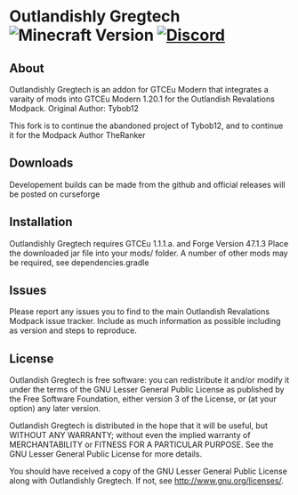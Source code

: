 # Outlandishly Gregtech ![Minecraft Version](https://img.shields.io/badge/minecraft-1.20.1-blue) [![Discord](https://img.shields.io/discord/175740881389879296?label=discord&logo=discord&color=7289da)](https://discord.gg/qhM8gb7QtM)

## About

Outlandishly Gregtech is an addon for GTCEu Modern that integrates a varaity of mods into GTCEu Modern 1.20.1 for the Outlandish Revalations Modpack.
Original Author: Tybob12

This fork is to continue the abandoned project of Tybob12, and to continue it for the Modpack Author TheRanker

## Downloads

Developement builds can be made from the github and official releases will be posted on curseforge

## Installation

Outlandishly Gregtech requires GTCEu 1.1.1.a. and Forge Version 47.1.3
Place the downloaded jar file into your mods/ folder. A number of other mods may be required, see dependencies.gradle

## Issues

Please report any issues you to find to the main Outlandish Revalations Modpack issue tracker. Include as much information as possible including
as version and steps to reproduce.

## License

Outlandish Gregtech is free software: you can redistribute it and/or modify it under the terms of the
GNU Lesser General Public License as published by the Free Software Foundation, either version 3
of the License, or (at your option) any later version.

Outlandish Gregtech is distributed in the hope that it will be useful, but WITHOUT ANY WARRANTY;
without even the implied warranty of MERCHANTABILITY or FITNESS FOR A PARTICULAR PURPOSE.
See the GNU Lesser General Public License for more details.

You should have received a copy of the GNU Lesser General Public License along with Outlandishly Gregtech.
If not, see <http://www.gnu.org/licenses/>.
